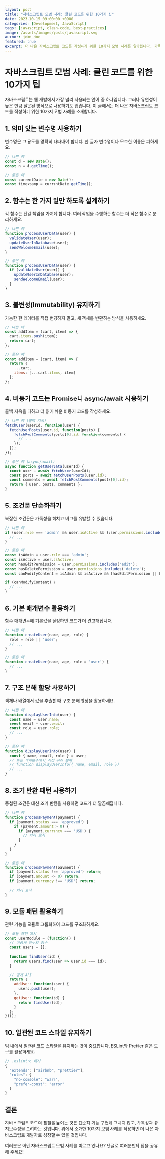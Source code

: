 ```yaml
---
layout: post
title: "자바스크립트 모범 사례: 클린 코드를 위한 10가지 팁"
date: 2023-10-15 09:00:00 +0900
categories: [Development, JavaScript]
tags: [javascript, clean-code, best-practices]
image: /assets/images/posts/javascript.svg
author: john_doe
featured: true
excerpt: 더 나은 자바스크립트 코드를 작성하기 위한 10가지 모범 사례를 알아봅니다. 가독성, 유지보수성, 성능을 모두 향상시키는 방법을 소개합니다.
---
```


# 자바스크립트 모범 사례: 클린 코드를 위한 10가지 팁

자바스크립트는 웹 개발에서 가장 널리 사용되는 언어 중 하나입니다. 그러나 유연성이 높은 만큼 잘못된 방식으로 사용하기도 쉽습니다. 이 글에서는 더 나은 자바스크립트 코드를 작성하기 위한 10가지 모범 사례를 소개합니다.

## 1. 의미 있는 변수명 사용하기

변수명은 그 용도를 명확히 나타내야 합니다. 한 글자 변수명이나 모호한 이름은 피하세요.

```javascript
// 나쁜 예
const d = new Date();
const n = d.getTime();

// 좋은 예
const currentDate = new Date();
const timestamp = currentDate.getTime();
```

## 2. 함수는 한 가지 일만 하도록 설계하기

각 함수는 단일 책임을 가져야 합니다. 여러 작업을 수행하는 함수는 더 작은 함수로 분리하세요.

```javascript
// 나쁜 예
function processUserData(user) {
  validateUser(user);
  updateUserInDatabase(user);
  sendWelcomeEmail(user);
}

// 좋은 예
function processUserData(user) {
  if (validateUser(user)) {
    updateUserInDatabase(user);
    sendWelcomeEmail(user);
  }
}
```

## 3. 불변성(Immutability) 유지하기

가능한 한 데이터를 직접 변경하지 말고, 새 객체를 반환하는 방식을 사용하세요.

```javascript
// 나쁜 예
const addItem = (cart, item) => {
  cart.items.push(item);
  return cart;
};

// 좋은 예
const addItem = (cart, item) => {
  return {
    ...cart,
    items: [...cart.items, item]
  };
};
```

## 4. 비동기 코드는 Promise나 async/await 사용하기

콜백 지옥을 피하고 더 읽기 쉬운 비동기 코드를 작성하세요.

```javascript
// 나쁜 예 (콜백 지옥)
fetchUser(userId, function(user) {
  fetchUserPosts(user.id, function(posts) {
    fetchPostComments(posts[0].id, function(comments) {
      // ...
    });
  });
});

// 좋은 예 (async/await)
async function getUserData(userId) {
  const user = await fetchUser(userId);
  const posts = await fetchUserPosts(user.id);
  const comments = await fetchPostComments(posts[0].id);
  return { user, posts, comments };
}
```

## 5. 조건문 단순화하기

복잡한 조건문은 가독성을 해치고 버그를 유발할 수 있습니다.

```javascript
// 나쁜 예
if (user.role === 'admin' && user.isActive && (user.permissions.includes('edit') || user.permissions.includes('delete'))) {
  // ...
}

// 좋은 예
const isAdmin = user.role === 'admin';
const isActive = user.isActive;
const hasEditPermission = user.permissions.includes('edit');
const hasDeletePermission = user.permissions.includes('delete');
const canModifyContent = isAdmin && isActive && (hasEditPermission || hasDeletePermission);

if (canModifyContent) {
  // ...
}
```

## 6. 기본 매개변수 활용하기

함수 매개변수에 기본값을 설정하면 코드가 더 견고해집니다.

```javascript
// 나쁜 예
function createUser(name, age, role) {
  role = role || 'user';
  // ...
}

// 좋은 예
function createUser(name, age, role = 'user') {
  // ...
}
```

## 7. 구조 분해 할당 사용하기

객체나 배열에서 값을 추출할 때 구조 분해 할당을 활용하세요.

```javascript
// 나쁜 예
function displayUserInfo(user) {
  const name = user.name;
  const email = user.email;
  const role = user.role;
  // ...
}

// 좋은 예
function displayUserInfo(user) {
  const { name, email, role } = user;
  // 또는 매개변수에서 직접 구조 분해
  // function displayUserInfo({ name, email, role })
  // ...
}
```

## 8. 조기 반환 패턴 사용하기

중첩된 조건문 대신 조기 반환을 사용하면 코드가 더 깔끔해집니다.

```javascript
// 나쁜 예
function processPayment(payment) {
  if (payment.status === 'approved') {
    if (payment.amount > 0) {
      if (payment.currency === 'USD') {
        // 처리 로직
      }
    }
  }
}

// 좋은 예
function processPayment(payment) {
  if (payment.status !== 'approved') return;
  if (payment.amount <= 0) return;
  if (payment.currency !== 'USD') return;
  
  // 처리 로직
}
```

## 9. 모듈 패턴 활용하기

관련 기능을 모듈로 그룹화하여 코드를 구조화하세요.

```javascript
// 모듈 패턴 예시
const userModule = (function() {
  // 비공개 변수와 함수
  const users = [];
  
  function findUser(id) {
    return users.find(user => user.id === id);
  }
  
  // 공개 API
  return {
    addUser: function(user) {
      users.push(user);
    },
    getUser: function(id) {
      return findUser(id);
    }
  };
})();
```

## 10. 일관된 코드 스타일 유지하기

팀 내에서 일관된 코드 스타일을 유지하는 것이 중요합니다. ESLint와 Prettier 같은 도구를 활용하세요.

```javascript
// .eslintrc 예시
{
  "extends": ["airbnb", "prettier"],
  "rules": {
    "no-console": "warn",
    "prefer-const": "error"
  }
}
```

## 결론

자바스크립트 코드의 품질을 높이는 것은 단순히 기능 구현에 그치지 않고, 가독성과 유지보수성을 고려하는 것입니다. 위에서 소개한 10가지 모범 사례를 적용하면 더 나은 자바스크립트 개발자로 성장할 수 있을 것입니다.

여러분은 어떤 자바스크립트 모범 사례를 따르고 있나요? 댓글로 여러분만의 팁을 공유해 주세요!